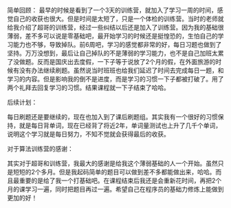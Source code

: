   简单回顾：
   最早的时候是看到了一个3天的训练营，就加入了学习一周的时间，感觉自己的收获也很大。但是时间是太短了，只是一个体检的训练营。当时的老师就给我介绍了超哥的训练营，经过一些纠结以后还是加入了训练营。因为我的基础很薄弱，差不多可以说是零基础吧，最开始学习的时候还是挺惶恐的，生怕自己的学习能力也不够，导致掉队。前6周吧，学习的感觉都非常的好，每日习题也做到了坚持。万万没想到，最后让自己掉队的不是薄弱的学习能力，也不是自己加班太累了没做题。反而是国庆出去度假，一下子等于说放了2个月的假，在外面旅游的时候有没有办法继续刷题。虽然说当时班班也给我们延迟了时间去完成每日一题，和学习的内容。但是影响我的倒不是进度，而是学习的习惯一下子都被打破了。用了两个礼拜去回复学习的习惯。结果课程就一下子结束了哈哈。

  后续计划：

   每日刷题还是要继续的，现在也加入到了课后刷题组。其实我有一个很好的习惯保持，就是每日背单词，现在已经背了将近2年，单词量测试也上升了几千个单词，说明这个学习就是每日努力，不知不觉就会获得最后的收获。

  对于算法训练营的感谢：

  其实对于超哥和训练营，我最大的感谢是给我这个薄弱基础的人一个开始。虽然只是短短的2个多月。但是我起码简单的题目可以做到差不多都能做出来，哈哈。而且最重要的是给了我一个打基础吧。在课程结束后我还是会重新花时间，再把2个月的课学习一遍，同时把题目再过一遍。希望自己在程序员的基础力修炼上能做到更加的好！

